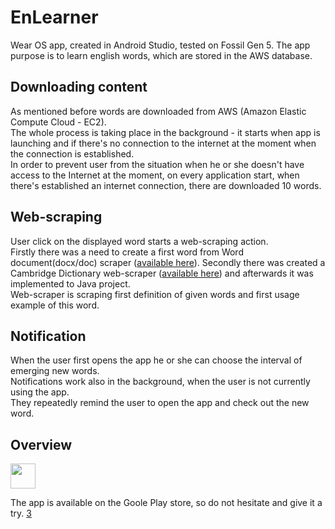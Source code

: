 # EnLearner
Wear OS app, created in Android Studio, tested on Fossil Gen 5.
The app purpose is to learn english words, which are stored in the AWS database.


## Downloading content
As mentioned before words are downloaded from AWS (Amazon Elastic Compute Cloud - EC2). <br>
The whole process is taking place in the background - it starts when app is launching and if there's no connection to the internet at the moment when the connection is established.<br>
In order to prevent user from the situation when he or she doesn't have access to the Internet at the moment, on every application start, when there's established an internet 
connection, there are downloaded 10 words.

## Web-scraping
User click on the displayed word starts a web-scraping action. <br>
Firstly there was a need to create a first word from Word document(docx/doc) scraper ([available here][1]).
Secondly there was created a Cambridge Dictionary web-scraper ([available here][2]) and afterwards it was implemented to Java project. <br>
Web-scraper is scraping first definition of given words and first usage example of this word.

## Notification
When the user first opens the app he or she can choose the interval of emerging new words. <br>
Notifications work also in the background, when the user is not currently using the app. <br>
They repeatedly remind the user to open the app and check out the new word.


## Overview
<img src="https://github.com/michsak/EnLearner/blob/master/overview/gif_overview.mp4" width="40" height="40" />


The app is available on the Goole Play store, so do not hesitate and give it a try.
[3]

[1]: https://github.com/michsak/EnLearner/tree/master/first_word_scraper
[2]: https://github.com/michsak/EnLearner/tree/master/web_scraper
[3]: overview/gif_overview.gif

